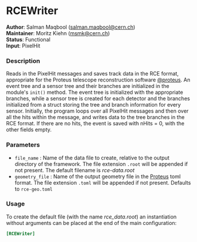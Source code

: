# RCEWriter
**Author**: Salman Maqbool (<salman.maqbool@cern.ch>)   
**Maintainer**: Moritz Kiehn (<msmk@cern.ch>)   
**Status**: Functional   
**Input**: PixelHit

### Description
Reads in the PixelHit messages and saves track data in the RCE format, appropriate for the Proteus telescope reconstruction software [@proteus]. An event tree and a sensor tree and their branches are initialized in the module's `init()` method. The event tree is initialized with the appropriate branches, while a sensor tree is created for each detector and the branches initialized from a struct storing the tree and branch information for every sensor. Initially, the program loops over all PixelHit messages and then over all the hits within the message, and writes data to the tree branches in the RCE format. If there are no hits, the event is saved with nHits = 0, with the other fields empty.

### Parameters
* `file_name` : Name of the data file to create, relative to the output directory of the framework. The file extension `.root` will be appended if not present. The default filename is *rce-data.root*
* `geometry_file` : Name of the output geometry file in the [Proteus][@proteus] toml format.  The file extension `.toml` will be appended if not present. Defaults to `rce-geo.toml`

### Usage
To create the default file (with the name *rce_data.root*) an instantiation without arguments can be placed at the end of the main configuration:

```ini
[RCEWriter]
```

[@proteus]: https://gitlab.cern.ch/unige-fei4tel/proteus/
